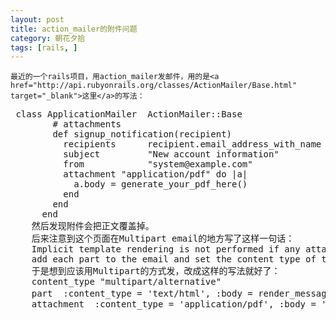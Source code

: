 ```yaml
---
layout: post
title: action_mailer的附件问题
category: 朝花夕拾
tags: [rails, ]
---
```


	最近的一个rails项目，用action_mailer发邮件，用的是<a href="http://api.rubyonrails.org/classes/ActionMailer/Base.html" target="_blank">这里</a>的写法：
<pre> class ApplicationMailer  ActionMailer::Base
	    # attachments
	    def signup_notification(recipient)
	      recipients      recipient.email_address_with_name
	      subject         "New account information"
	      from            "system@example.com"
	      attachment "application/pdf" do |a|
	        a.body = generate_your_pdf_here()
	      end
	    end
	  end
	然后发现附件会把正文覆盖掉。
	后来注意到这个页面在Multipart email的地方写了这样一句话：
	Implicit template rendering is not performed if any attachments or parts have been added to the email. This means that youll have to manually
	add each part to the email and set the content type of the email to <tt>multipart/alternative</tt>.
	于是想到应该用Multipart的方式发，改成这样的写法就好了：
	content_type "multipart/alternative"
	part  :content_type = 'text/html', :body = render_message(#内容略去)
	attachment  :content_type = 'application/pdf', :body = '#pdf_location'
	</pre>